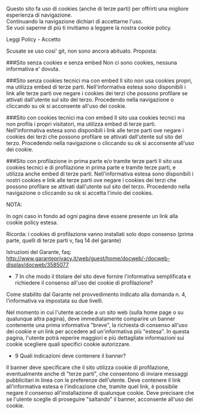 Questo sito fa uso di cookies (anche di terze parti) per offrirti una migliore esperienza di navigazione.<br>
Continuando la navigazione dichiari di accettarne l'uso.<br>
Se vuoi saperne di più ti invitiamo a leggere la nostra cookie policy.

Leggi Policy - Accetto


Scusate se uso cosi' git, non sono ancora abituato. Proposta:

###Sito senza cookies e senza embed
Non ci sono cookies, nessuna informativa e' dovuta.

###Sito senza cookies tecnici ma con embed
Il sito non usa cookies propri, ma utilizza embed di terze parti. Nell'informativa estesa sono disponibili i link alle terze parti ove negare i cookies dei terzi che possono profilare se attivati dall'utente sul sito del terzo. Procedendo nella navigazione o cliccando su ok si acconsente all'uso dei cookie.

###Sito con cookies tecnici ma con embed
Il sito usa cookies tecnici ma non profila i propri visitatori, ma utilizza embed di terze parti. Nell'informativa estesa sono disponibili i link alle terze parti ove negare i cookies dei terzi che possono profilare se attivati dall'utente sul sito del terzo. Procedendo nella navigazione o cliccando su ok si acconsente all'uso dei cookie.

###Sito con profilazione in prima parte e/o tramite terze parti
Il sito usa cookies tecnici e di profilazione in prima parte e tramite terze parti, e utilizza anche embed di terze parti. Nell'informativa estesa sono disponibili i nostri cookies e link alle terze parti ove negare i cookies dei terzi che possono profilare se attivati dall'utente sul sito del terzo. Procedendo nella navigazione o cliccando su ok si accetta l'invio dei cookies.



NOTA:

In ogni caso in fondo ad ogni pagina deve essere presente un link alla  cookie policy estesa.

Ricorda: i cookies di profilazione vanno installati solo dopo consenso (prima parte, quelli di terze parti v, faq 14 del garante)

Istruzioni del Garante, faq: http://www.garanteprivacy.it/web/guest/home/docweb/-/docweb-display/docweb/3585077

- 7 In che modo il titolare del sito deve fornire l'informativa semplificata e richiedere il consenso all'uso dei cookie di profilazione?

Come stabilito dal Garante nel provvedimento indicato alla domanda n. 4, l'informativa va impostata su due livelli.

Nel momento in cui l'utente accede a un sito web (sulla home page o su qualunque altra pagina), deve immediatamente comparire un banner contenente una prima informativa "breve", la richiesta di consenso all'uso dei cookie e un link per accedere ad un'informativa più "estesa". In questa pagina, l'utente potrà reperire maggiori e più dettagliate informazioni sui cookie scegliere quali specifici cookie autorizzare.

- 9 Quali indicazioni deve contenere il banner?

Il banner deve specificare che il sito utilizza cookie di profilazione, eventualmente anche di "terze parti", che consentono di inviare messaggi pubblicitari in linea con le preferenze dell'utente.
Deve contenere il link all'informativa estesa e l'indicazione che, tramite quel link, è possibile negare il consenso all'installazione di qualunque cookie.
Deve precisare che se l'utente sceglie di proseguire "saltando" il banner, acconsente all'uso dei cookie.

